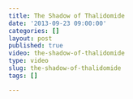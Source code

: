 ```yaml
---
title: The Shadow of Thalidomide
date: '2013-09-23 09:00:00'
categories: []
layout: post
published: true
video: the-shadow-of-thalidomide
type: video
slug: the-shadow-of-thalidomide
tags: []

---
```

